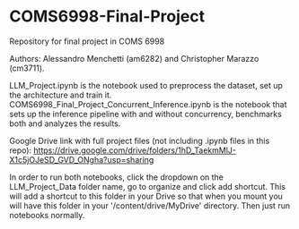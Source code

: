 # COMS6998-Final-Project
Repository for final project in COMS 6998

Authors: Alessandro Menchetti (am6282) and Christopher Marazzo (cm3711).

LLM_Project.ipynb is the notebook used to preprocess the dataset, set up the architecture and train it.
COMS6998_Final_Project_Concurrent_Inference.ipynb is the notebook that sets up the inference pipeline with and without concurrency, benchmarks both and analyzes the results.

Google Drive link with full project files (not including .ipynb files in this repo):
https://drive.google.com/drive/folders/1hD_TaekmMlJ-X1c5jOJeSD_GVD_ONgha?usp=sharing

In order to run both notebooks, click the dropdown on the LLM_Project_Data folder name, go to organize and click add shortcut. This will add a shortcut to this folder in your Drive so that when you mount you will have this folder in your '/content/drive/MyDrive' directory.
Then just run notebooks normally.
